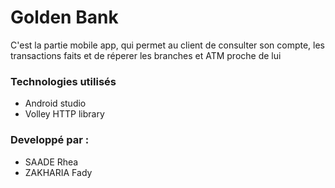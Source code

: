 # Golden Bank
C'est la partie mobile app, qui permet au client de consulter son compte, les transactions faits et de réperer les branches et ATM proche de lui

### Technologies utilisés
- Android studio
- Volley HTTP library

### Developpé par :
- SAADE Rhea
- ZAKHARIA Fady
